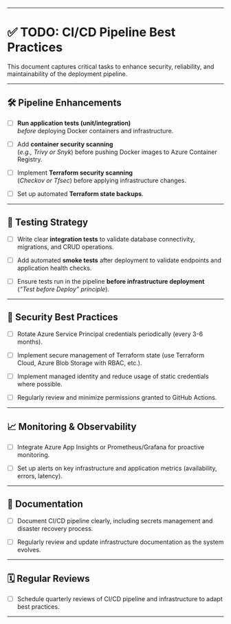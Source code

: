 

---

# ✅ TODO: CI/CD Pipeline Best Practices

This document captures critical tasks to enhance security, reliability, and maintainability of the deployment pipeline.

---

## 🛠️ **Pipeline Enhancements**

- [ ] **Run application tests (unit/integration)**  
      _before_ deploying Docker containers and infrastructure.

- [ ] Add **container security scanning**  
      (_e.g., Trivy or Snyk_) before pushing Docker images to Azure Container Registry.

- [ ] Implement **Terraform security scanning**  
      (_Checkov or Tfsec_) before applying infrastructure changes.

- [ ] Set up automated **Terraform state backups**.

---

## 🧪 **Testing Strategy**

- [ ] Write clear **integration tests** to validate database connectivity, migrations, and CRUD operations.

- [ ] Add automated **smoke tests** after deployment to validate endpoints and application health checks.

- [ ] Ensure tests run in the pipeline **before infrastructure deployment**  
      (_“Test before Deploy” principle_).

---

## 🚨 **Security Best Practices**

- [ ] Rotate Azure Service Principal credentials periodically (every 3-6 months).

- [ ] Implement secure management of Terraform state (use Terraform Cloud, Azure Blob Storage with RBAC, etc.).

- [ ] Implement managed identity and reduce usage of static credentials where possible.

- [ ] Regularly review and minimize permissions granted to GitHub Actions.

---

## 📈 **Monitoring & Observability**

- [ ] Integrate Azure App Insights or Prometheus/Grafana for proactive monitoring.

- [ ] Set up alerts on key infrastructure and application metrics (availability, errors, latency).

---

## 📖 **Documentation**

- [ ] Document CI/CD pipeline clearly, including secrets management and disaster recovery process.

- [ ] Regularly review and update infrastructure documentation as the system evolves.

---

## 🗓️ **Regular Reviews**

- [ ] Schedule quarterly reviews of CI/CD pipeline and infrastructure to adapt best practices.

---
